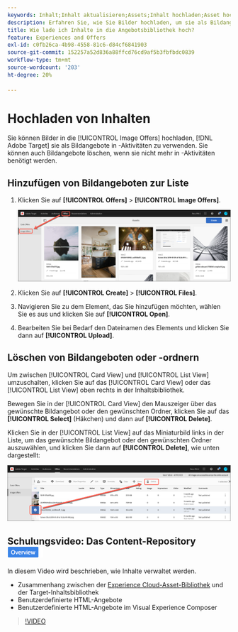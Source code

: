 ```yaml
---
keywords: Inhalt;Inhalt aktualisieren;Assets;Inhalt hochladen;Asset hochladen
description: Erfahren Sie, wie Sie Bilder hochladen, um sie als Bildangebote in Adobe Target zu verwenden.
title: Wie lade ich Inhalte in die Angebotsbibliothek hoch?
feature: Experiences and Offers
exl-id: c0fb26ca-4b98-4558-81c6-d84cf6841903
source-git-commit: 152257a52d836a88ffcd76cd9af5b3fbfbdc0839
workflow-type: tm+mt
source-wordcount: '203'
ht-degree: 20%

---
```


# Hochladen von Inhalten

Sie können Bilder in die [!UICONTROL Image Offers] hochladen, [!DNL Adobe Target] sie als Bildangebote in -Aktivitäten zu verwenden. Sie können auch Bildangebote löschen, wenn sie nicht mehr in -Aktivitäten benötigt werden.

## Hinzufügen von Bildangeboten zur Liste

1. Klicken Sie auf **[!UICONTROL Offers]** > **[!UICONTROL Image Offers]**.

   ![Angebote > Bildangebote](/help/main/c-experiences/c-manage-content/assets/image-offers-tab.png)

1. Klicken Sie auf **[!UICONTROL Create]** > **[!UICONTROL Files]**.
1. Navigieren Sie zu dem Element, das Sie hinzufügen möchten, wählen Sie es aus und klicken Sie auf **[!UICONTROL Open]**.
1. Bearbeiten Sie bei Bedarf den Dateinamen des Elements und klicken Sie dann auf **[!UICONTROL Upload]**.

## Löschen von Bildangeboten oder -ordnern

Um zwischen [!UICONTROL Card View] und [!UICONTROL List View] umzuschalten, klicken Sie auf das [!UICONTROL Card View] oder das [!UICONTROL List View] oben rechts in der Inhaltsbibliothek.

Bewegen Sie in der [!UICONTROL Card View] den Mauszeiger über das gewünschte Bildangebot oder den gewünschten Ordner, klicken Sie auf das **[!UICONTROL Select]** (Häkchen) und dann auf **[!UICONTROL Delete]**.

Klicken Sie in der [!UICONTROL List View] auf das Miniaturbild links in der Liste, um das gewünschte Bildangebot oder den gewünschten Ordner auszuwählen, und klicken Sie dann auf **[!UICONTROL Delete]**, wie unten dargestellt:

![Ausgewähltes Element löschen](/help/main/c-experiences/c-manage-content/assets/delete-image-offer.png)

## Schulungsvideo: Das Content-Repository ![Übersichts-Badge](/help/main/assets/overview.png)

In diesem Video wird beschrieben, wie Inhalte verwaltet werden.

* Zusammenhang zwischen der [Experience Cloud-Asset-Bibliothek](https://experienceleague.adobe.com/docs/core-services/interface/assets/creative-cloud.html) und der Target-Inhaltsbibliothek
* Benutzerdefinierte HTML-Angebote
* Benutzerdefinierte HTML-Angebote im Visual Experience Composer

>[!VIDEO](https://video.tv.adobe.com/v/17387)
